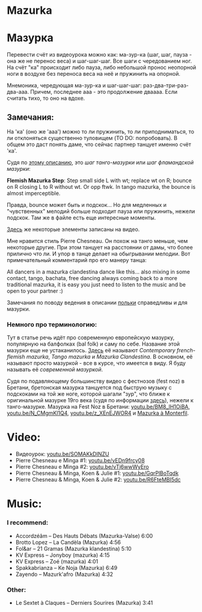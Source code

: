 Mazurka
=======
# Мазурка
Перевести счёт из видеоурока можно как: ма-зур-ка (шаг, шаг, пауза - она же не перенос веса) и шаг-шаг-шаг. Все шаги с чередованием ног. На счёт "ка" происходит либо пауза, либо небольшой пронос неопорной ноги в воздухе без переноса веса на неё и пружинить на опорной.

Мнемоника, чередующая ма-зур-ка и шаг-шаг-шаг: раз-два-три-раз-два-ааа. Причем, последнее ааа - это продолжение дваааа. Если считать тихо, то оно на вдохе.

## Замечания: 

На 'ка' (оно же 'ааа') можно то ли пружинить, то ли приподниматься, то ли отклоняться существенно туловищем (TO DO: попробовать). В общем это даст понять даме, что сейчас партнер танцует именно счёт 'ка'.

Судя по [этому описанию](http://www.socalfolkdance.com/dances/T/Tango_Mazurka-Mazurka_Clandestina.pdf), это _шаг танго-мазурки_ или _шаг фламандской мазурки_:

__Flemish Mazurka Step__: Step small side L with wt; replace wt on R; bounce on R closing L to R
without wt. Or opp ftwk. In tango mazurka, the bounce is almost imperceptible.

Правда, bounce может быть и подскок... Но для медленных и "чувственных" мелодий больше подходит пауза или пружинить, нежели подскок. Там же в файле есть еще интересные моменты.

[Здесь](http://www.libraryofdance.org/dances/mazurka-clandestina/) же некоторые элементы записаны на видео.

Мне нравится стиль Pierre Chesneau. Он похож на танго меньше, чем некоторые другие. При этом танцует на расстоянии от дамы, что более прилично что ли. И упор в танце делает на обыгрывании мелодии. Вот примечательный комментарий про его манеру танца:
 
All dancers in a mazurka clandestina dance like this... also mixing in some contact, tango, bachata, free dancing always coming back to a more traditional mazurka, it is easy you just need to listen to the music and be open to your partner :)﻿

Замечания по поводу ведения в описании [польки](polka.md) справедливы и для мазурки.

### Немного про терминологию:
Тут в статье речь идёт про современную европейскую мазурку, популярную на балфолках (bal folk) и саму по себе. Название этой мазурки еще не устаканилось. [Здесь](http://www.socalfolkdance.com/dances/T/Tango_Mazurka-Mazurka_Clandestina.pdf) её называют _Contemporary french-flemish mazurka_, _Tango mazurka_ и _Mazurka Clandestina_. В основном, её называют просто мазуркой - все в курсе, что имеется в виду. Я буду называть её _современной мазуркой_.

Судя по подавляющему большинству видео с фестнозов (fest noz) в Бретани, бретонская мазурка танцуется под быструю музыку с подскоками на той же ноге, которой шагали "зур", что ближе к оригинальной мазурке 19го века (судя по информации [здесь](http://www.libraryofdance.org/dances/mazurka-clandestina/)), нежели к танго-мазурке. Мазурка на Fest Noz в Бретани: [youtu.be/BM8_lH1OiBA](https://youtu.be/BM8_lH1OiBA?t=80), [youtu.be/N_CMgmKl1Q4](https://youtu.be/N_CMgmKl1Q4?t=34), [youtu.be/z_XEnEJWOR4](https://www.youtube.com/watch?v=z_XEnEJWOR4) и [Mazurka à Monterfil](https://www.youtube.com/watch?v=aBmPLklCZuc).

Video:
======
- Видеоурок: [youtu.be/SOMAKkDINZU](https://www.youtube.com/watch?v=SOMAKkDINZU)
- Pierre Chesneau e Minga #1: [youtu.be/vEDn9frcy08](https://www.youtube.com/watch?v=vEDn9frcy08)
- Pierre Chesneau e Minga #2: [youtu.be/vTj6wwWyEro](https://www.youtube.com/watch?v=vTj6wwWyEro)
- Pierre Chesneau & Minga, Koen & Julie #1: [youtu.be/GqrPlBoTqdk](https://www.youtube.com/watch?v=GqrPlBoTqdk)
- Pierre Chesneau & Minga, Koen & Julie #2: [youtu.be/R6FteMBI5dc](https://www.youtube.com/watch?v=R6FteMBI5dc)

Music:
======
### I recommend:
- Accordzéâm – Des Hauts Débats (Mazurka-Valse) 6:00
- Brotto Lopez – La Candèla (Mazurka) 4:56
- Fol&ar – 21 Gramas (Mazurka klandestina) 5:10
- KV Express – Jonyboy (mazurka) 4:15
- KV Express – Zoé (mazurka) 4:01 
- Spakkabrianza – Ke Noja (Mazurka) 6:49
- Zayendo – Mazurk'afro (Mazurka) 4:32

### Other:
- Le Sextet à Claques – Derniers Sourires (Mazurka) 3:41

